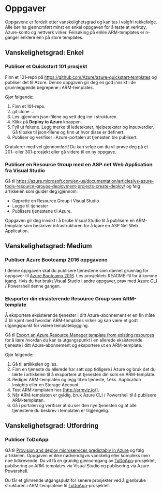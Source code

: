 # Oppgaver

Oppgavene er fordelt etter vanskelighetsgrad og kan tas i valgfri rekkefølge. Alle bør ha gjennomført minst en enkel oppgaven
 for å teste at verktøy, Azure-konto og nettverk virker. Feilsøking på enkle ARM-templates er n-ganger enklere enn på store templates.

## Vanskelighetsgrad: Enkel

### Publiser et Quickstart 101 prosjekt

Finn et 101-repo på https://github.com/Azure/azure-quickstart-templates og publiser det til Azure. Denne oppgaven gir deg en god innsikt i de grunnleggende begrepene i ARM-templates.

Gjør følgende:

1. Finn et 101-repo.
2. git clone ...
3. Les igjennom json-filene og sett deg inn i strukturen.
4. Klikk på **Deploy to Azure** knappen.
5. Fyll ut feltene. Legg merke til ledetekster, hjelpetekster og inputverdier. Gå tilbake til json-filene og finn ut hvor disse er definert.
6. Publiser og verifiser i Azure-portalen at tjenesten ble publisert.

Gratulerer med vel gjennomført! Du kan velge om du vil prøve deg på et 201- eller 301-prosjekt eller gå videre til en ny oppgave.

### Publiser en Resource Group med en ASP.net Web Application fra Visual Studio

Gå til https://azure.microsoft.com/en-us/documentation/articles/vs-azure-tools-resource-groups-deployment-projects-create-deploy/ og følg artikkelen som guider deg igjennom:

* Opprette en Resource Group i Visual Studio
* Legge til tjenester
* Publisere tjenestene til Azure.

Oppgaven gir deg innsikt i å bruke Visual Studio til å publisere en ARM-template som beskriver infrastrukturen for å kjøre en ASP.Net Web Application.

## Vanskelighetsgrad: Medium

### Publiser Azure Bootcamp 2016 oppgavene

I denne oppgaven skal du publisere tjenestene som dannet grunnlag for oppgaver til [Azure Bootcamp 2016]. Les prosjektets README-fil for å komme igang. Hvis du har brukt Visual Studio i andre oppgaver, prøv med Azure CLI / Powershell denne gangen.

### Eksporter din eksisterende Resource Group som ARM-template

Å eksportere eksisterende tjenester i ditt Azure-abonnement er en fin måte å bli kjent med hvordan ARM-templates virker og kan være et godt utgangspunkt for videre templatebygging.

Gå til [Export an Azure Resource Manager template from existing resources] for å lære hvordan du kan ta utgangspunkt i en allerede eksisterende tjeneste i ditt Azure-abonnement og eksportere ut en ARM-template. 

Gjør følgende:

1. Gå til artikkelen og les.
2. Finn en tjeneste du allerede har satt opp tidligere i Azure og bruk det du lærte i artikkelen til å eksportere ut tjenesten din som en ARM-template.
3. Rediger ARM-templaten og legg til en tjeneste, f.eks. Application Insights eller en Storage Account.
4. Test ARM-templaten hos [http://armviz.io/].
5. Når ARM-templaten er gyldig, bruk Azure CLI / Powershell til å publisere ARM-templaten.
6. Gå i portalen og verifiser at du ser den nye tjenesten og at alle tjenestene du beskrev i templaten er tilgjengelig.

## Vanskelighetsgrad: Utfordring

### Publiser ToDoApp

Gå til [Provision and deploy microservices predictably in Azure] og følg artikkelen. Oppgaven er ikke nødvendigvis vanskelig eller kompleks men noe tidkrevende. Du vil få en grundig gjennomgang av [ToDoApp]-prosjektet, publisering av ARM-templates via Visual Studio og publisering via Azure Powershell. 

Du får et glimrende utgangspukt for senere prosjekter ved å gjenbruke strukturen i ARM-templatene til [ToDoApp]-prosjektet.


[Export an Azure Resource Manager template from existing resources]: <https://azure.microsoft.com/en-us/documentation/articles/resource-manager-export-template/>
[http://armviz.io/]: <http://armviz.io/>
[https://github.com/Azure/azure-quickstart-templates]: <https://github.com/Azure/azure-quickstart-templates>
[Azure Bootcamp 2016]: <https://github.com/HenrikWM/NNUG_GAB2016>
[Provision and deploy microservices predictably in Azure]: <https://azure.microsoft.com/en-gb/documentation/articles/app-service-deploy-complex-application-predictably/>
[ToDoApp]: <https://github.com/azure-appservice-samples/ToDoApp>
